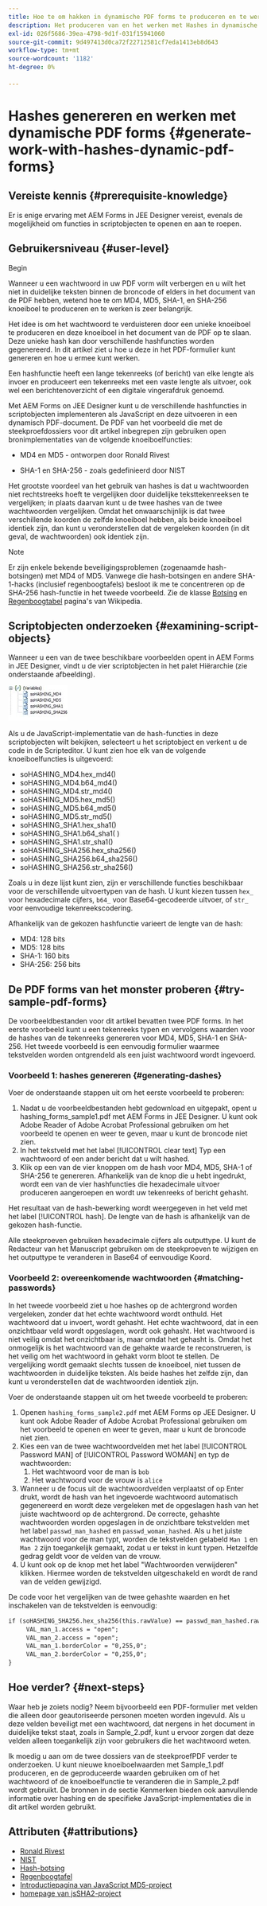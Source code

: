 ```yaml
---
title: Hoe te om hakken in dynamische PDF forms te produceren en te werken?
description: Het produceren van en het werken met Hashes in dynamische PDF forms.
exl-id: 026f5686-39ea-4798-9d1f-031f15941060
source-git-commit: 9d497413d0ca72f22712581cf7eda1413eb8d643
workflow-type: tm+mt
source-wordcount: '1182'
ht-degree: 0%

---
```


# Hashes genereren en werken met dynamische PDF forms {#generate-work-with-hashes-dynamic-pdf-forms}

## Vereiste kennis {#prerequisite-knowledge}

Er is enige ervaring met AEM Forms in JEE Designer vereist, evenals de mogelijkheid om functies in scriptobjecten te openen en aan te roepen.

## Gebruikersniveau {#user-level}

Begin

Wanneer u een wachtwoord in uw PDF vorm wilt verbergen en u wilt het niet in duidelijke teksten binnen de broncode of elders in het document van de PDF hebben, wetend hoe te om MD4, MD5, SHA-1, en SHA-256 knoeiboel te produceren en te werken is zeer belangrijk.

Het idee is om het wachtwoord te verduisteren door een unieke knoeiboel te produceren en deze knoeiboel in het document van de PDF op te slaan. Deze unieke hash kan door verschillende hashfuncties worden gegenereerd. In dit artikel ziet u hoe u deze in het PDF-formulier kunt genereren en hoe u ermee kunt werken.

Een hashfunctie heeft een lange tekenreeks (of bericht) van elke lengte als invoer en produceert een tekenreeks met een vaste lengte als uitvoer, ook wel een berichtenoverzicht of een digitale vingerafdruk genoemd.

Met AEM Forms on JEE Designer kunt u de verschillende hashfuncties in scriptobjecten implementeren als JavaScript en deze uitvoeren in een dynamisch PDF-document. De PDF van het voorbeeld die met de steekproefdossiers voor dit artikel inbegrepen zijn gebruiken open bronimplementaties van de volgende knoeiboelfuncties:

* MD4 en MD5 - ontworpen door Ronald Rivest

* SHA-1 en SHA-256 - zoals gedefinieerd door NIST

Het grootste voordeel van het gebruik van hashes is dat u wachtwoorden niet rechtstreeks hoeft te vergelijken door duidelijke teksttekenreeksen te vergelijken; in plaats daarvan kunt u de twee hashes van de twee wachtwoorden vergelijken. Omdat het onwaarschijnlijk is dat twee verschillende koorden de zelfde knoeiboel hebben, als beide knoeiboel identiek zijn, dan kunt u veronderstellen dat de vergeleken koorden (in dit geval, de wachtwoorden) ook identiek zijn.

>[!NOTE]
>
>Er zijn enkele bekende beveiligingsproblemen (zogenaamde hash-botsingen) met MD4 of MD5. Vanwege die hash-botsingen en andere SHA-1-hacks (inclusief regenboogtafels) besloot ik me te concentreren op de SHA-256 hash-functie in het tweede voorbeeld. Zie de klasse [Botsing](https://en.wikipedia.org/wiki/Hash_collision) en [Regenboogtabel](https://en.wikipedia.org/wiki/Rainbow_table) pagina&#39;s van Wikipedia.

## Scriptobjecten onderzoeken {#examining-script-objects}

Wanneer u een van de twee beschikbare voorbeelden opent in AEM Forms in JEE Designer, vindt u de vier scriptobjecten in het palet Hiërarchie (zie onderstaande afbeelding).

![Variabelen](assets/variables.jpg)

Als u de JavaScript-implementatie van de hash-functies in deze scriptobjecten wilt bekijken, selecteert u het scriptobject en verkent u de code in de Scripteditor. U kunt zien hoe elk van de volgende knoeiboelfuncties is uitgevoerd:

* soHASHING_MD4.hex_md4()
* soHASHING_MD4.b64_md4()
* soHASHING_MD4.str_md4()
* soHASHING_MD5.hex_md5()
* soHASHING_MD5.b64_md5()
* soHASHING_MD5.str_md5()
* soHASHING_SHA1.hex_sha1()
* soHASHING_SHA1.b64_sha1( )
* soHASHING_SHA1.str_sha1()
* soHASHING_SHA256.hex_sha256()
* soHASHING_SHA256.b64_sha256()
* soHASHING_SHA256.str_sha256()

Zoals u in deze lijst kunt zien, zijn er verschillende functies beschikbaar voor de verschillende uitvoertypen van de hash. U kunt kiezen tussen `hex_` voor hexadecimale cijfers, `b64_` voor Base64-gecodeerde uitvoer, of `str_` voor eenvoudige tekenreekscodering.

Afhankelijk van de gekozen hashfunctie varieert de lengte van de hash:

* MD4: 128 bits
* MD5: 128 bits
* SHA-1: 160 bits
* SHA-256: 256 bits

## De PDF forms van het monster proberen {#try-sample-pdf-forms}

De voorbeeldbestanden voor dit artikel bevatten twee PDF forms. In het eerste voorbeeld kunt u een tekenreeks typen en vervolgens waarden voor de hashes van de tekenreeks genereren voor MD4, MD5, SHA-1 en SHA-256. Het tweede voorbeeld is een eenvoudig formulier waarmee tekstvelden worden ontgrendeld als een juist wachtwoord wordt ingevoerd.

### Voorbeeld 1: hashes genereren {#generating-dashes}

Voer de onderstaande stappen uit om het eerste voorbeeld te proberen:

1. Nadat u de voorbeeldbestanden hebt gedownload en uitgepakt, opent u hashing_forms_sample1.pdf met AEM Forms in JEE Designer. U kunt ook Adobe Reader of Adobe Acrobat Professional gebruiken om het voorbeeld te openen en weer te geven, maar u kunt de broncode niet zien.
1. In het tekstveld met het label [!UICONTROL clear text] Typ een wachtwoord of een ander bericht dat u wilt hashed.
1. Klik op een van de vier knoppen om de hash voor MD4, MD5, SHA-1 of SHA-256 te genereren. Afhankelijk van de knop die u hebt ingedrukt, wordt een van de vier hashfuncties die hexadecimale uitvoer produceren aangeroepen en wordt uw tekenreeks of bericht gehasht.

Het resultaat van de hash-bewerking wordt weergegeven in het veld met het label [!UICONTROL hash]. De lengte van de hash is afhankelijk van de gekozen hash-functie.

Alle steekproeven gebruiken hexadecimale cijfers als outputtype. U kunt de Redacteur van het Manuscript gebruiken om de steekproeven te wijzigen en het outputtype te veranderen in Base64 of eenvoudige Koord.

### Voorbeeld 2: overeenkomende wachtwoorden {#matching-passwords}

In het tweede voorbeeld ziet u hoe hashes op de achtergrond worden vergeleken, zonder dat het echte wachtwoord wordt onthuld. Het wachtwoord dat u invoert, wordt gehasht. Het echte wachtwoord, dat in een onzichtbaar veld wordt opgeslagen, wordt ook gehasht. Het wachtwoord is niet veilig omdat het onzichtbaar is, maar omdat het gehasht is. Omdat het onmogelijk is het wachtwoord van de gehakte waarde te reconstrueren, is het veilig om het wachtwoord in gehakt vorm bloot te stellen. De vergelijking wordt gemaakt slechts tussen de knoeiboel, niet tussen de wachtwoorden in duidelijke teksten. Als beide hashes het zelfde zijn, dan kunt u veronderstellen dat de wachtwoorden identiek zijn.

Voer de onderstaande stappen uit om het tweede voorbeeld te proberen:

1. Openen `hashing_forms_sample2.pdf` met AEM Forms op JEE Designer. U kunt ook Adobe Reader of Adobe Acrobat Professional gebruiken om het voorbeeld te openen en weer te geven, maar u kunt de broncode niet zien.
1. Kies een van de twee wachtwoordvelden met het label [!UICONTROL Password MAN] of [!UICONTROL Password WOMAN] en typ de wachtwoorden:
   1. Het wachtwoord voor de man is `bob`
   1. Het wachtwoord voor de vrouw is `alice`
1. Wanneer u de focus uit de wachtwoordvelden verplaatst of op Enter drukt, wordt de hash van het ingevoerde wachtwoord automatisch gegenereerd en wordt deze vergeleken met de opgeslagen hash van het juiste wachtwoord op de achtergrond. De correcte, gehashte wachtwoorden worden opgeslagen in de onzichtbare tekstvelden met het label `passwd_man_hashed` en `passwd_woman_hashed`. Als u het juiste wachtwoord voor de man typt, worden de tekstvelden gelabeld `Man 1` en `Man 2` zijn toegankelijk gemaakt, zodat u er tekst in kunt typen. Hetzelfde gedrag geldt voor de velden van de vrouw.
1. U kunt ook op de knop met het label &quot;Wachtwoorden verwijderen&quot; klikken. Hiermee worden de tekstvelden uitgeschakeld en wordt de rand van de velden gewijzigd.

De code voor het vergelijken van de twee gehashte waarden en het inschakelen van de tekstvelden is eenvoudig:

```xml
if (soHASHING_SHA256.hex_sha256(this.rawValue) == passwd_man_hashed.rawValue){
     VAL_man_1.access = "open";
     VAL_man_2.access = "open";
     VAL_man_1.borderColor = "0,255,0";
     VAL_man_2.borderColor = "0,255,0";
}
```

## Hoe verder? {#next-steps}

Waar heb je zoiets nodig? Neem bijvoorbeeld een PDF-formulier met velden die alleen door geautoriseerde personen moeten worden ingevuld. Als u deze velden beveiligt met een wachtwoord, dat nergens in het document in duidelijke tekst staat, zoals in Sample_2.pdf, kunt u ervoor zorgen dat deze velden alleen toegankelijk zijn voor gebruikers die het wachtwoord weten.

Ik moedig u aan om de twee dossiers van de steekproefPDF verder te onderzoeken.  U kunt nieuwe knoeiboelwaarden met Sample_1.pdf produceren, en de geproduceerde waarden gebruiken om of het wachtwoord of de knoeiboelfunctie te veranderen die in Sample_2.pdf wordt gebruikt.  De bronnen in de sectie Kenmerken bieden ook aanvullende informatie over hashing en de specifieke JavaScript-implementaties die in dit artikel worden gebruikt.

## Attributen {#attributions}

* [Ronald Rivest](https://en.wikipedia.org/wiki/Ron_Rivest)
* [NIST](https://csrc.nist.gov/projects/cryptographic-standards-and-guidelines)
* [Hash-botsing](https://en.wikipedia.org/wiki/Hash_collision)
* [Regenboogtafel](https://en.wikipedia.org/wiki/Rainbow_table)
* [Introductiepagina van JavaScript MD5-project](https://pajhome.org.uk/crypt/md5/)
* [homepage van jsSHA2-project](https://anmar.eu.org/projects/jssha2/)
